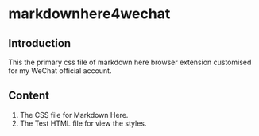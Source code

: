 # markdownhere4wechat

## Introduction
This the primary css file of markdown here browser extension customised for my WeChat official account.

## Content
1. The CSS file for Markdown Here.
2. The Test HTML file for view the styles.
